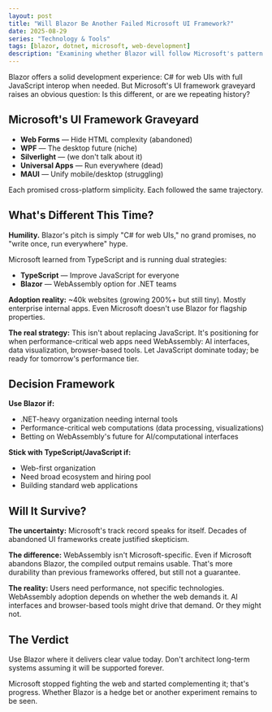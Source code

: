 ```yaml
---
layout: post
title: "Will Blazor Be Another Failed Microsoft UI Framework?"
date: 2025-08-29
series: "Technology & Tools"
tags: [blazor, dotnet, microsoft, web-development]
description: "Examining whether Blazor will follow Microsoft's pattern of abandoned UI frameworks or if it's a strategic WebAssembly hedge bet for the future."
---
```


Blazor offers a solid development experience: C# for web UIs with full JavaScript interop when needed. But Microsoft's UI framework graveyard raises an obvious question: Is this different, or are we repeating history?

## Microsoft's UI Framework Graveyard

- **Web Forms** — Hide HTML complexity (abandoned)
- **WPF** — The desktop future (niche)
- **Silverlight** — (we don't talk about it)
- **Universal Apps** — Run everywhere (dead)
- **MAUI** — Unify mobile/desktop (struggling)

Each promised cross-platform simplicity. Each followed the same trajectory.

## What's Different This Time?

**Humility.** Blazor's pitch is simply "C# for web UIs," no grand promises, no "write once, run everywhere" hype.

Microsoft learned from TypeScript and is running dual strategies:
- **TypeScript** — Improve JavaScript for everyone
- **Blazor** — WebAssembly option for .NET teams

**Adoption reality:** ~40k websites (growing 200%+ but still tiny). Mostly enterprise internal apps. Even Microsoft doesn't use Blazor for flagship properties.

**The real strategy:** This isn't about replacing JavaScript. It's positioning for when performance-critical web apps need WebAssembly: AI interfaces, data visualization, browser-based tools. Let JavaScript dominate today; be ready for tomorrow's performance tier.

## Decision Framework

**Use Blazor if:**
- .NET-heavy organization needing internal tools
- Performance-critical web computations (data processing, visualizations)
- Betting on WebAssembly's future for AI/computational interfaces

**Stick with TypeScript/JavaScript if:**
- Web-first organization
- Need broad ecosystem and hiring pool
- Building standard web applications

## Will It Survive?

**The uncertainty:** Microsoft's track record speaks for itself. Decades of abandoned UI frameworks create justified skepticism.

**The difference:** WebAssembly isn't Microsoft-specific. Even if Microsoft abandons Blazor, the compiled output remains usable. That's more durability than previous frameworks offered, but still not a guarantee.

**The reality:** Users need performance, not specific technologies. WebAssembly adoption depends on whether the web demands it. AI interfaces and browser-based tools might drive that demand. Or they might not.

## The Verdict

Use Blazor where it delivers clear value today. Don't architect long-term systems assuming it will be supported forever.

Microsoft stopped fighting the web and started complementing it; that's progress. Whether Blazor is a hedge bet or another experiment remains to be seen.